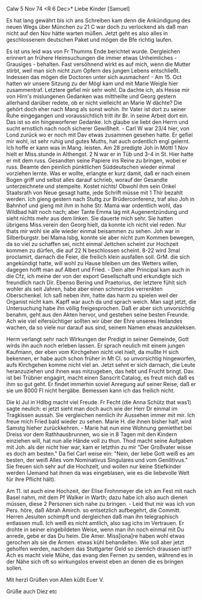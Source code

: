  Calw 5 Nov 74
 <R 6 Dec>*
Liebe Kinder [Samuel]

Es hat lang gewährt bis ich ans Schreiben kam denn die Ankündigung des neuen Wegs über München zu 21 C war doch zu verlockend als daß man nicht auf den Nov hätte warten müßen. Jetzt geht es also alles in geschlossenem deutschen Paket und mögen die Bfe richtig laufen.

Es ist uns leid was von Fr Thumms Ende berichtet wurde. Dergleichen erinnert an frühere Heimsuchungen die immer etwas Unheimliches - Grausiges - behalten. Fast versöhnend wirkt es auf mich, wenn die Mutter stirbt, weil man sich nicht zum Opfern des jungen Lebens entschließt. Indessen das mögen die Doctoren unter sich ausmachen! - Am 15. Oct hatten wir unsere Sitzung zu der Mögl kam und mit Marie Weigle hier zusammentraf. Letztere gefiel mir sehr wohl. Da dachte ich, als Hesse mir von Hirn's mislungenen Gedanken was mittheilte und Georg gestern allerhand darüber redete, ob er nicht vielleicht an Marie W dächte? Die gehört doch eher nach Mang als sonst wohin. Ihr Vater ist dort zu seiner Ruhe eingegangen und voraussichtlich tritt ihr Br. in seine Arbeit dort ein. Das ist so ein hingeworfener Gedanke. Ich glaube sie liebt den Herrn und sucht ernstlich nach noch sicherer Gewißheit. - Carl W war 23/4 hier, von Lond zurück wo er noch mit Dav etwas zusammen gesehen hatte. Er gefiel mir wohl, ist sehr ruhig und gutes Muths, hat auch ordentlich engl gelernt. Ich hoffe er kann was in Mang. leisten. 
Am 28 predigte Joh in Möttl 1 Nov hielt er Miss.stunde in Althengst. 2 N war er in Tüb und 3-4 in St. Hier hatte er mit dem russ. Gesandten seine Papiere ins Reine zu bringen, wobei er russ. Beamte den peinlich pünktlichen Süddeutschen wieder einmal vorziehen lernte. Was er wollte, erlangte er kurz damit, daß er nach einem Bogen griff und selbst alles darauf schrieb, worauf der Gesandte unterzeichnete und stempelte. Kostet nichts! Obwohl ihm sein Onkel Staatsrath von Neue gesagt hatte, jede Schrift müsse mit 1 Thlr bezahlt werden. Ich gieng gestern nach Stuttg zur Brüderconferenz, traf also Joh in Bahnhof und gieng mit ihm in hohe Str. Mama war ordentlich wohl, das Wildbad hält noch nach; aber Tante Emma lag mit Augenentzündung und sieht nichts mehr aus dem linken. Sie dauerte mich sehr. Sie hatten übrigens Miss.verein den Georg hielt, da konnte ich nicht viel reden. Nur thats mir wohl sie alle wieder einmal beisammen zu sehen. Joh war in Silberburgstr. bei Mama Isbg, konnte sie aber nicht zum Kommen bewegen, da so viel zu schaffen sei, nicht einmal Jettchen scheint zur Hochzeit kommen zu dürfen, die auf 22 N beschlossen scheint. 8-22 wird 3mal proclamirt, darnach die Feier, die freilich klein ausfallen soll. GrM. die sich angekündigt hatte, will wohl zu Hause bleiben um des Wetters willen, dagegen hofft man auf Albert und Fried. - Dein alter Principal kam auch in die Cfz, ich meine der von der export Gesellschaft und erkundigte sich freundlich nach Dir. Ebenso Bering und Praetorius, der letztere fühlt sich wohler als seit Jahren, habe aber einen schmerzlos verrenkten Oberschenkel. Ich saß neben ihm, hatte das harm zu spielen weil der Organist nicht kam. Kapff war auch da und sprach weich. Man sagt jetzt, die Untersuchung habe ihn völlig freigesprochen. Daß er aber sich unvorsichtig benahm, geht aus den Akten hervor, und gestehen seine besten Freunde. Ach wie viel eifersüchtiger sollten wir über der Ehre unseres Heilandes wachen, da so viele nur darauf aus sind, seinem Namen etwas anzukleksen.

Herm verlangt sehr nach Wirkungen der Predigt in seiner Gemeinde, Gott wirds ihn auch noch erleben lassen. Er sprach neulich mit einem jungen Kaufmann, der eben vom Kirchgehen nicht viel hielt, da mußte H sich bekennen, er habe auch schon früher in Mt Cl. so unvorsichtig hingeworfen, aufs Kirchgehen komme nicht viel an. Jetzt sehnt er sich darnach, die Leute heranzuziehen und ihnen was mitzugeben, das hebt und Frucht bringt. 
Dav. ist bei Trübner engagirt, macht einen Sanscrit Catalog, es freut mich daß es ihm so gut geht. Er findet immerhin soviel Anregung auf seiner Reise, daß er sie um 8000 Fl nicht hergäbe. Bemessen kann ich das freilich nicht.

Die kl Jul in Hdlbg macht viel Freude. Fr Fecht (die Anna Schütz that was1) sagte neulich: ei jetzt sieht man doch auch wie der Herr Dr einmal im Tragkissen aussah. Sie vergleichen nemlich ihr Aussehen immer mit mir. Ich freue mich Fried bald wieder zu sehen. Marie H. die ihnen bisher half, wird Samstg hieher zurückkehren. - Marie hat nun eine Wohnung gemiethet bei Dreiss vor dem Rathhausbrunnen, wo sie in 8 Tagen mit den Kindern einziehen will, hat nun alle Hände voll zu thun. Thod macht seine Aufgaben mit Joh. als der nicht hier war, kam er letzthin zu mir "Der Großvater wisse es doch am besten." Da fiel Carl weise ein: "Nein, der liebe Gott weiß es am besten, der weiß Alles vom Nominativus Singulares und vom Genilitivus." Sie freuen sich sehr auf die Hochzeit, und wollen nur keine Stiefkinder werden (Jemand hat ihnen da was eingeblasen, wie es die liebevolle Welt für ihre Pflicht hält).

Am 11. ist auch eine Hochzeit, der Elise Frohnmeyer die ich am Fest mit nach Basel nahm, mit dem Pf Walker in Warth; dazu habe ich also auch dienen müssen, diese 2 Personen sich nahe zu bringen. - Leid thut mir was ich von Pers. höre, daß Abrah Amirch. so entsetzlich aufbegehrt, die Committ. Herren Jesuiten schimpft und dergleichen daß man ihn telegraphisch entlassen muß. Ich weiß es nicht amtlich, also sag ichs im Vertrauen. Er drohte in seiner eingebildeten Weise, wenn man ihn noch einmal mit Du anrede, gebe er das Du heim. Die Amer. Miss[iona]re haben wohl etwas gerochen als sie die Armen. etwas kühl behandelten. Wie soll aber jetzt geholfen werden, nachdem das Stuttgarter Geld so ziemlich draussen ist!? Ach es macht viele Mühe, das evang den Fernen zu senden, während es in der Nähe sich oft so wirkungslos erweist eben an denen die es bringen sollen.

 Mit herzl Grüßen von Allen küßt Euer V.

Grüße auch Diez etc
